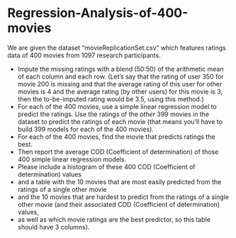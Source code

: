 # Regression-Analysis-of-400-movies
We are given the dataset “movieReplicationSet.csv” which features ratings data of 400 movies from 1097 research participants. 
* Impute the missing ratings with a blend (50:50) of the arithmetic mean of each column and each row. (Let’s say that the rating of user 350 for movie 200 is missing and that the average rating of this user for other movies is 4 and the average rating (by other users) for this movie is 3, then the to-be-imputed rating would be 3.5, using this method.)
* For each of the 400 movies, use a simple linear regression model to predict the ratings. Use the ratings of the *other* 399 movies in the dataset to predict the ratings of each movie (that means you’ll have to build 399 models for each of the 400 movies).
* For each of the 400 movies, find the movie that predicts ratings the best. 
* Then report the average COD (Coefficient of determination) of those 400 simple linear regression models. 
* Please include a histogram of these 400 COD (Coefficient of determination) values 
* and a table with the 10 movies that are most easily predicted from the ratings of a single other movie 
* and the 10 movies that are hardest to predict from the ratings of a single other movie (and their associated COD (Coefficient of determination) values, 
* as well as which movie ratings are the best predictor, so this table should have 3 columns).
